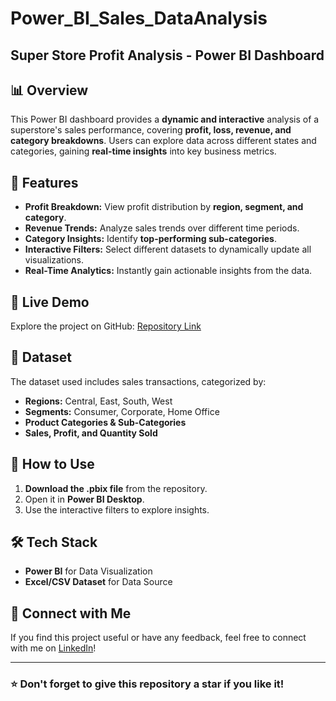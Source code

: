 # Power_BI_Sales_DataAnalysis
## Super Store Profit Analysis - Power BI Dashboard

## 📊 Overview
This Power BI dashboard provides a **dynamic and interactive** analysis of a superstore's sales performance, covering **profit, loss, revenue, and category breakdowns**. Users can explore data across different states and categories, gaining **real-time insights** into key business metrics.

## 🚀 Features
- **Profit Breakdown:** View profit distribution by **region, segment, and category**.
- **Revenue Trends:** Analyze sales trends over different time periods.
- **Category Insights:** Identify **top-performing sub-categories**.
- **Interactive Filters:** Select different datasets to dynamically update all visualizations.
- **Real-Time Analytics:** Instantly gain actionable insights from the data.

## 🔗 Live Demo
Explore the project on GitHub: [Repository Link](https://github.com/Priyanka2786/Power_BI_Sales_DataAnalysis)

## 📂 Dataset
The dataset used includes sales transactions, categorized by:
- **Regions:** Central, East, South, West
- **Segments:** Consumer, Corporate, Home Office
- **Product Categories & Sub-Categories**
- **Sales, Profit, and Quantity Sold**

## 📌 How to Use
1. **Download the .pbix file** from the repository.
2. Open it in **Power BI Desktop**.
3. Use the interactive filters to explore insights.

## 🛠 Tech Stack
- **Power BI** for Data Visualization
- **Excel/CSV Dataset** for Data Source

## 🤝 Connect with Me
If you find this project useful or have any feedback, feel free to connect with me on [LinkedIn](https://www.linkedin.com/in/priyanka2786/)!

---
### ⭐ Don't forget to give this repository a star if you like it!

